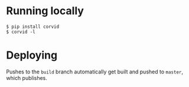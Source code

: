 # Running locally

```
$ pip install corvid
$ corvid -l
```

# Deploying

Pushes to the `build` branch automatically get built and pushed to `master`,
which publishes.
